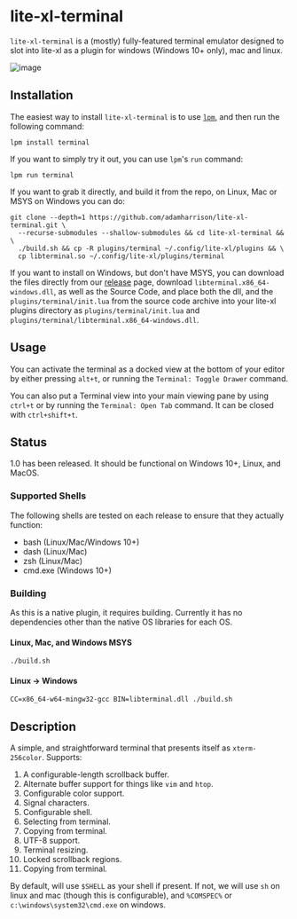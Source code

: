 # lite-xl-terminal

`lite-xl-terminal` is a (mostly) fully-featured terminal emulator designed to
slot into lite-xl as a plugin for windows (Windows 10+ only), mac and linux.

![image](https://github.com/adamharrison/lite-xl-terminal/assets/1034518/eb8a72a0-ff61-4b95-b009-364ac2725f70)


## Installation

The easiest way to install `lite-xl-terminal` is to use
[`lpm`](https://github.com/lite-xl/lite-xl-plugin-manager), and then run the
following command:

```
lpm install terminal
```

If you want to simply try it out, you can use `lpm`'s `run` command:

```
lpm run terminal
```

If you want to grab it directly, and build it from the repo, on Linux, Mac
or MSYS on Windows you can do:

```
git clone --depth=1 https://github.com/adamharrison/lite-xl-terminal.git \
  --recurse-submodules --shallow-submodules && cd lite-xl-terminal && \
  ./build.sh && cp -R plugins/terminal ~/.config/lite-xl/plugins && \
  cp libterminal.so ~/.config/lite-xl/plugins/terminal
```

If you want to install on Windows, but don't have MSYS, you can download
the files directly from our [release](https://github.com/adamharrison/lite-xl-terminal/releases/tag/latest)
page, download `libterminal.x86_64-windows.dll`, as well as the Source Code,
and place both the dll, and the `plugins/terminal/init.lua` from the source
code archive into your lite-xl plugins directory as `plugins/terminal/init.lua`
and `plugins/terminal/libterminal.x86_64-windows.dll`.

## Usage

You can activate the terminal as a docked view at the bottom of your editor by
either pressing `alt+t`, or running the `Terminal: Toggle Drawer` command.

You can also put a Terminal view into your main viewing pane by using `ctrl+t`
or by running the `Terminal: Open Tab` command. It can be closed with
`ctrl+shift+t`.

## Status

1.0 has been released. It should be functional on Windows 10+, Linux, and
MacOS.

### Supported Shells

The following shells are tested on each release to ensure that they actually
function:

* bash (Linux/Mac/Windows 10+)
* dash (Linux/Mac)
* zsh (Linux/Mac)
* cmd.exe (Windows 10+)

### Building

As this is a native plugin, it requires building. Currently it has no
dependencies other than the native OS libraries for each OS.

#### Linux, Mac, and Windows MSYS

```
./build.sh
```

#### Linux -> Windows

```
CC=x86_64-w64-mingw32-gcc BIN=libterminal.dll ./build.sh
```

## Description

A simple, and straightforward terminal that presents itself as
`xterm-256color`. Supports:

1. A configurable-length scrollback buffer.
2. Alternate buffer support for things like `vim` and `htop`.
3. Configurable color support.
4. Signal characters.
5. Configurable shell.
6. Selecting from terminal.
7. Copying from terminal.
8. UTF-8 support.
9. Terminal resizing.
10. Locked scrollback regions.
11. Copying from terminal.

By default, will use `$SHELL` as your shell if present. If not, we will use
`sh` on linux and mac (though this is configurable), and
`%COMSPEC%` or `c:\windows\system32\cmd.exe` on windows.

